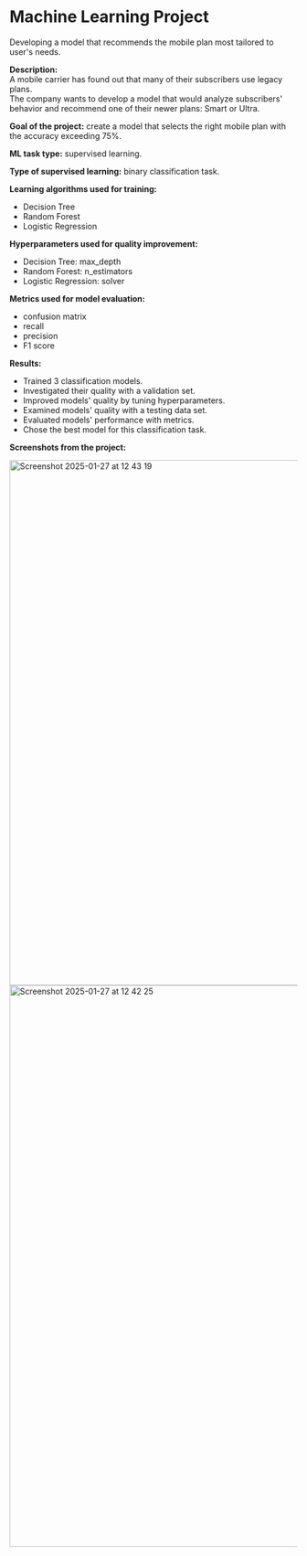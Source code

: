 # Machine Learning Project
Developing a model that recommends the mobile plan most tailored to user's needs.

__Description:__ \
A mobile carrier has found out that many of their subscribers use legacy plans. \
The company wants to develop a model that would analyze subscribers' behavior and recommend one of their newer plans: Smart or Ultra.

__Goal of the project:__ create a model that selects the right mobile plan with the accuracy exceeding 75%.

__ML task type:__ supervised learning.

__Type of supervised learning:__ binary classification task.

__Learning algorithms used for training:__
* Decision Tree
* Random Forest
* Logistic Regression

__Hyperparameters used for quality improvement:__
* Decision Tree: max_depth
* Random Forest: n_estimators
* Logistic Regression: solver

__Metrics used for model evaluation:__
* confusion matrix
* recall
* precision
* F1 score

__Results:__
* Trained 3 classification models.
* Investigated their quality with a validation set.
* Improved models' quality by tuning hyperparameters.
* Examined models' quality with a testing data set.
* Evaluated models' performance with metrics.
* Chose the best model for this classification task.

__Screenshots from the project:__

<img width="919" alt="Screenshot 2025-01-27 at 12 43 19" src="https://github.com/user-attachments/assets/a12822a2-bdcd-464c-86d6-26dccd0d80f0" />

<img width="983" alt="Screenshot 2025-01-27 at 12 42 25" src="https://github.com/user-attachments/assets/3d6d5300-ce71-482c-b9bb-f53d477acbfe" />
